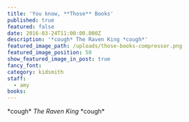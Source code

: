 ```yaml
---
title: 'You know, **Those** Books'
published: true
featured: false
date: 2016-03-24T11:00:00.000Z
description: '*cough* The Raven King *cough*'
featured_image_path: /uploads/those-books-compressor.png
featured_image_position: 50
show_featured_image_in_post: true
fancy_font:
category: kidsmith
staff:
  - amy
books:
---
```



\*cough\* *The Raven King* \*cough\*